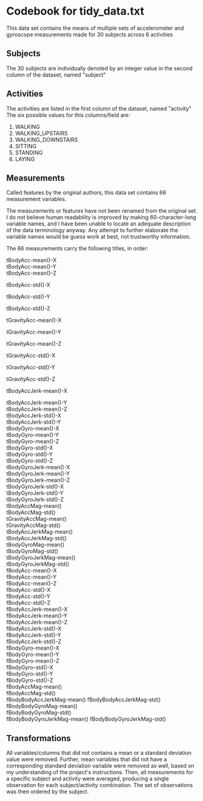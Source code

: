 # Codebook for tidy_data.txt

This data set contains the means of multiple sets of accelerometer and gyroscope measurements made for 30 subjects across 6 activities

## Subjects

The 30 subjects are individually denoted by an integer value in the second column of the dataset, named "subject"

## Activities

The activities are listed in the first column of the dataset, named "activity"
The six possible values for this columns/field are:

1. WALKING
2. WALKING_UPSTAIRS
3. WALKING_DOWNSTAIRS
4. SITTING
5. STANDING          
6. LAYING   

## Measurements

Called features by the original authors, this data set contains 66 measurement variables.

The measurements or features have not been renamed from the original set.  I do not believe human readability is improved by making 60-character-long variable names, and I have been unable to locate an adequate description of the data terminology anyway. Any attempt to further elaborate the variable names would be guess work at best, not trustworthy information.

The 66 measurements carry the following titles, in order:

tBodyAcc-mean()-X          
tBodyAcc-mean()-Y           
tBodyAcc-mean()-Z

tBodyAcc-std()-X

tBodyAcc-std()-Y

tBodyAcc-std()-Z

tGravityAcc-mean()-X

tGravityAcc-mean()-Y

tGravityAcc-mean()-Z 

tGravityAcc-std()-X

tGravityAcc-std()-Y 

tGravityAcc-std()-Z 

tBodyAccJerk-mean()-X 

tBodyAccJerk-mean()-Y     
tBodyAccJerk-mean()-Z     
tBodyAccJerk-std()-X     
tBodyAccJerk-std()-Y       
tBodyGyro-mean()-X         
tBodyGyro-mean()-Y       
tBodyGyro-mean()-Z       
tBodyGyro-std()-X     
tBodyGyro-std()-Y     
tBodyGyro-std()-Z      
tBodyGyroJerk-mean()-X   
tBodyGyroJerk-mean()-Y    
tBodyGyroJerk-mean()-Z      
tBodyGyroJerk-std()-X    
tBodyGyroJerk-std()-Y    
tBodyGyroJerk-std()-Z   
tBodyAccMag-mean()      
tBodyAccMag-std()       
tGravityAccMag-mean()     
tGravityAccMag-std()     
tBodyAccJerkMag-mean()   
tBodyAccJerkMag-std()     
tBodyGyroMag-mean()      
tBodyGyroMag-std()       
tBodyGyroJerkMag-mean()  
tBodyGyroJerkMag-std()   
fBodyAcc-mean()-X       
fBodyAcc-mean()-Y       
fBodyAcc-mean()-Z       
fBodyAcc-std()-X          
fBodyAcc-std()-Y          
fBodyAcc-std()-Z         
fBodyAccJerk-mean()-X       
fBodyAccJerk-mean()-Y      
fBodyAccJerk-mean()-Z      
fBodyAccJerk-std()-X        
fBodyAccJerk-std()-Y       
fBodyAccJerk-std()-Z       
fBodyGyro-mean()-X         
fBodyGyro-mean()-Y        
fBodyGyro-mean()-Z       
fBodyGyro-std()-X          
fBodyGyro-std()-Y           
fBodyGyro-std()-Z          
fBodyAccMag-mean()         
fBodyAccMag-std()          
fBodyBodyAccJerkMag-mean()
fBodyBodyAccJerkMag-std()   
fBodyBodyGyroMag-mean()    
fBodyBodyGyroMag-std()     
fBodyBodyGyroJerkMag-mean() 
fBodyBodyGyroJerkMag-std()

## Transformations
All variables/columns that did not contains a mean or a standard deviation value were removed.  Further, mean variables that did not have a corresponding standard deviation variable were removed as well, based on my understanding of the project's instructions.  Then, all measurements for a specific subject and activity were averaged, producing a single observation for each subject/activity combination.  The set of observations was then ordered by the subject.
